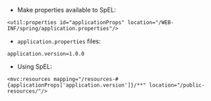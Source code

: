   * Make properties available to SpEL:
```
<util:properties id="applicationProps" location="/WEB-INF/spring/application.properties"/>
```
  * `application.properties` files:
```
application.version=1.0.0
```
  * Using SpEL:
```
<mvc:resources mapping="/resources-#{applicationProps['application.version']}/**" location="/public-resources/"/>
```